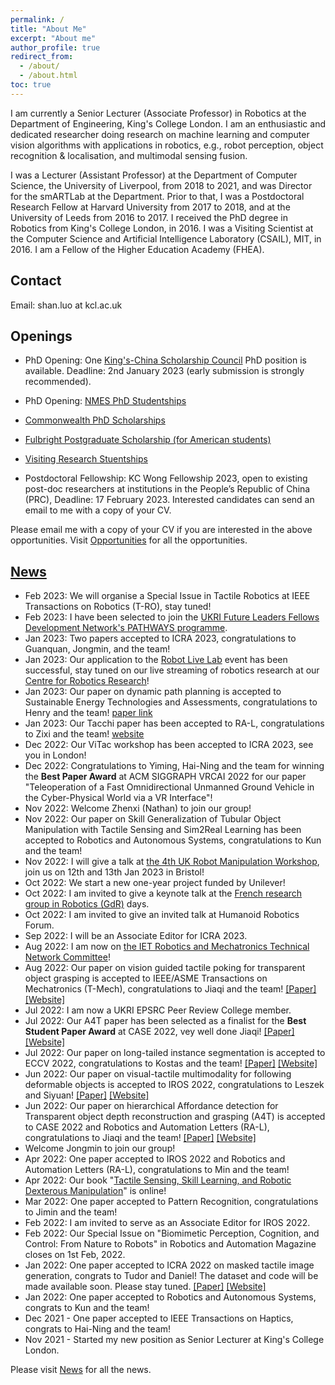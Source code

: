 ```yaml
---
permalink: /
title: "About Me"
excerpt: "About me"
author_profile: true
redirect_from:
  - /about/
  - /about.html
toc: true
---
```


I am currently a Senior Lecturer (Associate Professor) in Robotics at the Department of Engineering, King's College London. I am an enthusiastic and dedicated researcher doing research on machine learning and computer vision algorithms with applications in robotics, e.g., robot perception, object recognition & localisation, and multimodal sensing fusion.

I was a Lecturer (Assistant Professor) at the Department of Computer Science, the University of Liverpool, from 2018 to 2021, and was Director for the smARTLab at the Department. Prior to that, I was a Postdoctoral Research Fellow at Harvard University from 2017 to 2018, and at the University of Leeds from 2016 to 2017. I received the PhD degree in Robotics from King's College London, in 2016. I was a Visiting Scientist at the Computer Science and Artificial Intelligence Laboratory (CSAIL), MIT, in 2016. I am a Fellow of the Higher Education Academy (FHEA).

## Contact
Email: shan.luo at kcl.ac.uk  

## Openings
* PhD Opening: One [King's-China Scholarship Council](https://www.kcl.ac.uk/study-legacy/funding/kings-china-scholarship-council-phd-scholarship-programme-k-csc) PhD position is available. Deadline: 2nd January 2023 (early submission is strongly recommended). 

* PhD Opening: [NMES PhD Studentships](https://www.kcl.ac.uk/study-legacy/funding/phd-studentships-in-faculty-of-natural-mathematics-engineering-sciences)

* [Commonwealth PhD Scholarships](https://www.kcl.ac.uk/study-legacy/funding/commonwealth-phd-scholarships-for-high-income-countries)

* [Fulbright Postgraduate Scholarship (for American students)](https://www.kcl.ac.uk/study-legacy/funding/fulbright-postgraduate-scholarship)

* [Visiting Research Stuentships](https://www.kcl.ac.uk/study/postgraduate-research/visiting-research-students)

* Postdoctoral Fellowship: KC Wong Fellowship 2023, open to existing post-doc researchers at institutions in the People’s Republic of China (PRC),  Deadline: 17 February 2023. Interested candidates can send an email to me with a copy of your CV.

Please email me with a copy of your CV if you are interested in the above opportunities. Visit [Opportunities](/opportunities/) for all the opportunities.

## [News](/news/)
* Feb 2023: We will organise a Special Issue in Tactile Robotics at IEEE Transactions on Robotics (T-RO), stay tuned!
* Feb 2023: I have been selected to join the [UKRI Future Leaders Fellows Development Network's PATHWAYS programme](https://www.flfdevnet.com/2022/12/01/the-networks-new-pathway-programme/).
* Jan 2023: Two papers accepted to ICRA 2023, congratulations to Guanquan, Jongmin, and the team!
* Jan 2023: Our application to the [Robot Live Lab](https://www.ukras.org.uk/robotics-week/robot-lab-live/) event has been successful, stay tuned on our live streaming of robotics research at our [Centre for Robotics Research](https://www.kcl.ac.uk/research/core)!
* Jan 2023: Our paper on dynamic path planning is accepted to Sustainable Energy Technologies and Assessments, congratulations to Henry and the team! [paper link](https://authors.elsevier.com/a/1gQNj7tDQ9OZ2p)
* Jan 2023: Our Tacchi paper has been accepted to RA-L, congratulations to Zixi and the team! [website](https://github.com/zixichen007115/Tacchi)
* Dec 2022: Our ViTac workshop has been accepted to ICRA 2023, see you in London!
* Dec 2022: Congratulations to Yiming, Hai-Ning and the team for winning the **Best Paper Award** at ACM SIGGRAPH VRCAI 2022 for our paper "Teleoperation of a Fast Omnidirectional Unmanned Ground Vehicle in the Cyber-Physical World via a VR Interface"!
* Nov 2022: Welcome Zhenxi (Nathan) to join our group!
* Nov 2022: Our paper on Skill Generalization of Tubular Object Manipulation with Tactile Sensing and Sim2Real Learning has been accepted to Robotics and Autonomous Systems, congratulations to Kun and the team!
* Nov 2022: I will give a talk at [the 4th UK Robot Manipulation Workshop](https://www.robot-manipulation.uk/), join us on 12th and 13th Jan 2023 in Bristol!
* Oct 2022: We start a new one-year project funded by Unilever!
* Oct 2022: I am invited to give a keynote talk at the [French research group in Robotics (GdR)](https://www.gdr-robotique.org/) days.
* Oct 2022: I am invited to give an invited talk at Humanoid Robotics Forum.
* Sep 2022: I will be an Associate Editor for ICRA 2023.
* Aug 2022: I am now on [the IET Robotics and Mechatronics Technical Network Committee](https://engx.theiet.org/technical-networks/mechrob)! 
* Aug 2022: Our paper on vision guided tactile poking for transparent object grasping is accepted to IEEE/ASME Transactions on Mechatronics (T-Mech), congratulations to Jiaqi and the team! [[Paper]](https://arxiv.org/abs/2208.09743) [[Website]](https://sites.google.com/view/tactilepoking)
* Jul 2022: I am now a UKRI EPSRC Peer Review College member.
* Jul 2022: Our A4T paper has been selected as a finalist for the **Best Student Paper Award** at CASE 2022, vey well done Jiaqi! [[Paper]](https://arxiv.org/abs/2207.04907) [[Website]](https://sites.google.com/view/affordance4trans/home?authuser=0)
* Jul 2022: Our paper on long-tailed instance segmentation is accepted to ECCV 2022, congratulations to Kostas and the team! [[Paper]](https://arxiv.org/abs/2207.10936) [[Website]](https://github.com/kostas1515/GOL)
* Jun 2022: Our paper on visual-tactile multimodality for following deformable objects is accepted to IROS 2022, congratulations to Leszek and Siyuan! [[Paper]](https://arxiv.org/abs/2204.00117) [[Website]](https://github.com/lpecyna/SoftSlidingGym)
* Jun 2022: Our paper on hierarchical Affordance detection for Transparent object depth reconstruction and grasping (A4T) is accepted to CASE 2022 and Robotics and Automation Letters (RA-L), congratulations to Jiaqi and the team! [[Paper]](https://arxiv.org/abs/2207.04907) [[Website]](https://sites.google.com/view/affordance4trans/home?authuser=0)
* Welcome Jongmin to join our group!
* Apr 2022: One paper accepted to IROS 2022 and Robotics and Automation Letters (RA-L), congratulations to Min and the team! 
* Apr 2022: Our book "[Tactile Sensing, Skill Learning, and Robotic Dexterous Manipulation](https://www.elsevier.com/books/tactile-sensing-skill-learning-and-robotic-dexterous-manipulation/li/978-0-323-90445-2)" is online!
* Mar 2022: One paper accepted to Pattern Recognition, congratulations to Jimin and the team!
* Feb 2022: I am invited to serve as an Associate Editor for IROS 2022.
* Feb 2022: Our Special Issue on "Biomimetic Perception, Cognition, and Control: From Nature to Robots" in Robotics and Automation Magazine closes on 1st Feb, 2022.
* Jan 2022: One paper accepted to ICRA 2022 on masked tactile image generation, congrats to Tudor and Daniel! The dataset and code will be made available soon. Please stay tuned. [[Paper]](https://arxiv.org/abs/2112.01807) [[Website]](https://danfergo.github.io/gelsight-simulation/)
* Jan 2022: One paper accepted to Robotics and Autonomous Systems, congrats to Kun and the team!
* Dec 2021 - One paper accepted to IEEE Transactions on Haptics, congrats to Hai-Ning and the team!
* Nov 2021 - Started my new position as Senior Lecturer at King's College London.

Please visit [News](/news/) for all the news.

